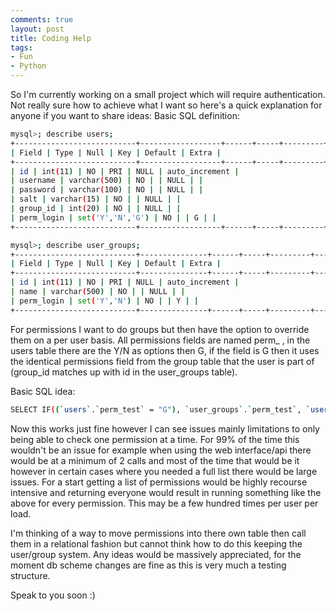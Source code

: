 ```yaml
---
comments: true
layout: post
title: Coding Help
tags:
- Fun
- Python
---
```


So I'm currently working on a small project which will require authentication. Not really sure how to achieve what I want so here's a quick explanation for anyone if you want to share ideas:
Basic SQL definition:

```bash
mysql>; describe users;
+---------------------------+------------------+------+-----+---------+----------------+
| Field | Type | Null | Key | Default | Extra |
+---------------------------+------------------+------+-----+---------+----------------+
| id | int(11) | NO | PRI | NULL | auto_increment |
| username | varchar(500) | NO | | NULL | |
| password | varchar(100) | NO | | NULL | |
| salt | varchar(15) | NO | | NULL | |
| group_id | int(20) | NO | | NULL | |
| perm_login | set('Y','N','G') | NO | | G | |
+---------------------------+------------------+------+-----+---------+----------------+

mysql>; describe user_groups;
+---------------------------+---------------+------+-----+---------+----------------+
| Field | Type | Null | Key | Default | Extra |
+---------------------------+---------------+------+-----+---------+----------------+
| id | int(11) | NO | PRI | NULL | auto_increment |
| name | varchar(500) | NO | | NULL | |
| perm_login | set('Y','N') | NO | | Y | |
+---------------------------+---------------+------+-----+---------+----------------+
```

For permissions I want to do groups but then have the option to override them on a per user basis. All permissions fields are named perm_ , in the users table there are the Y/N as options then G, if the field is G then it uses the identical permissions field from the group table that the user is part of (group_id matches up with id in the user_groups table).

Basic SQL idea:

```bash
SELECT IF((`users`.`perm_test` = "G"), `user_groups`.`perm_test`, `users`.`perm_test`) AS allowed from users LEFT JOIN (`user_groups`) ON (`user_groups`.`id`=`users`.`group_id`) WHERE `users`.`username` = "testuser"
```

Now this works just fine however I can see issues mainly limitations to only being able to check one permission at a time. For 99% of the time this wouldn't be an issue for example when using the web interface/api there would be at a minimum of 2 calls and most of the time that would be it however in certain cases where you needed a full list there would be large issues. For a start getting a list of permissions would be highly recourse intensive and returning everyone would result in running something like the above for every permission. This may be a few hundred times per user per load.

I'm thinking of a way to move permissions into there own table then call them in a relational fashion but cannot think how to do this keeping the user/group system. Any ideas would be massively appreciated, for the moment db scheme changes are fine as this is very much a testing structure.

Speak to you soon :)
